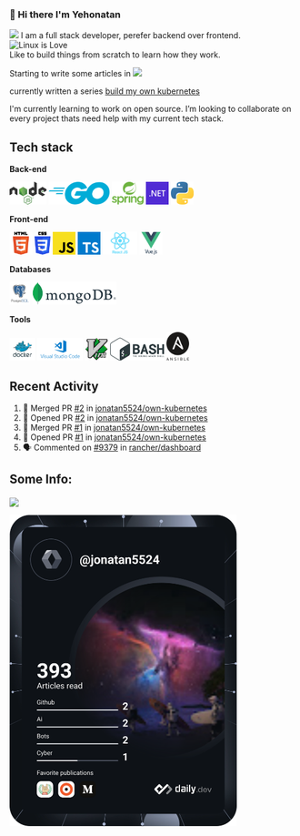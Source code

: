 ### 👋 Hi there I'm Yehonatan

<a href="https://www.linkedin.com/in/jonatan-ezron-40055b217/"><img src="https://img.shields.io/badge/LinkedIn-0077B5?style=for-the-badge&logo=linkedin&logoColor=white" /></a> 
I am a full stack developer, perefer backend over frontend.  
 ![Linux](https://img.shields.io/badge/Linux-FCC624?style=for-the-badge&logo=linux&logoColor=black) is Love  
Like to build things from scratch to learn how they work.

Starting to write some articles in <a href="https://dev.to/jonatan5524"><img height="40" src="https://dev-to-uploads.s3.amazonaws.com/uploads/logos/resized_logo_UQww2soKuUsjaOGNB38o.png"/></a>

currently written a series [build my own kubernetes](https://dev.to/jonatan5524/series/20062)

I'm currently learning to work on open source.
I’m looking to collaborate on every project thats need help with my current tech stack.

## Tech stack

**Back-end**

<code><img height="40" src="https://raw.githubusercontent.com/jonatan5524/jonatan5524/master/images/nodejs.png"></code>
<code><img height="40" src="https://raw.githubusercontent.com/jonatan5524/jonatan5524/master/images/go.png"></code>
<code><img height="40" src="https://raw.githubusercontent.com/jonatan5524/jonatan5524/master/images/spring.png"></code>
<code><img height="40" src="https://raw.githubusercontent.com/jonatan5524/jonatan5524/master/images/dotnet.png"></code>
<code><img height="40" src="https://raw.githubusercontent.com/jonatan5524/jonatan5524/master/images/python.png"></code>

**Front-end**

<code><img height="40" src="https://raw.githubusercontent.com/jonatan5524/jonatan5524/main/images/html.png"></code>
<code><img height="40" src="https://raw.githubusercontent.com/jonatan5524/jonatan5524/main/images/css3.png"></code>
<code><img height="40" src="https://raw.githubusercontent.com/jonatan5524/jonatan5524/main/images/js.png"></code>
<code><img height="40" src="https://raw.githubusercontent.com/jonatan5524/jonatan5524/main/images/ts.png"></code>
<code><img height="40" src="https://raw.githubusercontent.com/jonatan5524/jonatan5524/main/images/reactjs.png"></code>
<code><img height="40" src="https://raw.githubusercontent.com/jonatan5524/jonatan5524/main/images/vuejs.png"></code>

**Databases**

<code><img height="40" src="https://raw.githubusercontent.com/jonatan5524/jonatan5524/main/images/postgresql.png"></code>
<code><img height="40" src="https://raw.githubusercontent.com/jonatan5524/jonatan5524/main/images/mongodb.png"></code>

**Tools**

<code><img height="40" src="https://raw.githubusercontent.com/jonatan5524/jonatan5524/main/images/docker.png"></code>
<code><img height="40" src="https://raw.githubusercontent.com/jonatan5524/jonatan5524/main/images/vscode.png"></code>
<code><img height="40" src="https://raw.githubusercontent.com/jonatan5524/jonatan5524/main/images/vim.png"></code>
<code><img height="40" src="https://raw.githubusercontent.com/jonatan5524/jonatan5524/main/images/bash.png"></code>
<code><img height="50" src="https://raw.githubusercontent.com/jonatan5524/jonatan5524/main/images/ansible.png"></code>

## Recent Activity

<!--START_SECTION:activity-->

1. 🎉 Merged PR [#2](https://github.com/jonatan5524/own-kubernetes/pull/2) in [jonatan5524/own-kubernetes](https://github.com/jonatan5524/own-kubernetes)
2. 💪 Opened PR [#2](https://github.com/jonatan5524/own-kubernetes/pull/2) in [jonatan5524/own-kubernetes](https://github.com/jonatan5524/own-kubernetes)
3. 🎉 Merged PR [#1](https://github.com/jonatan5524/own-kubernetes/pull/1) in [jonatan5524/own-kubernetes](https://github.com/jonatan5524/own-kubernetes)
4. 💪 Opened PR [#1](https://github.com/jonatan5524/own-kubernetes/pull/1) in [jonatan5524/own-kubernetes](https://github.com/jonatan5524/own-kubernetes)
5. 🗣 Commented on [#9379](https://github.com/rancher/dashboard/issues/9379#issuecomment-1685380752) in [rancher/dashboard](https://github.com/rancher/dashboard)
<!--END_SECTION:activity-->

## Some Info:

<img align="center" src="https://github-readme-stats.vercel.app/api?username=jonatan5524" />

<a href="https://app.daily.dev/jonatan5524"><img src="https://github.com/jonatan5524/jonatan5524/blob/main/devcard.svg" width="400" alt="Jonatan Ezron's Dev Card"/></a>
